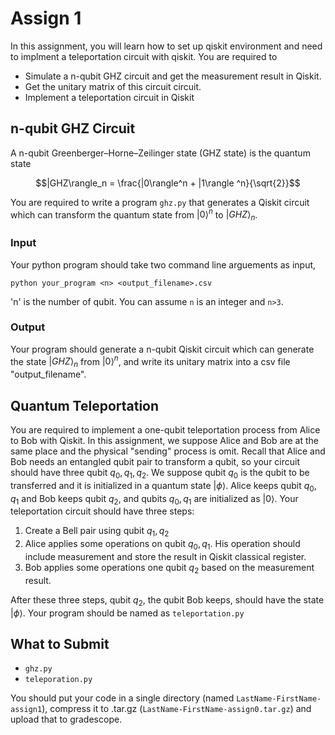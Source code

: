 # Assign 1

In this assignment, you will learn how to set up qiskit environment and need to implment a teleportation circuit with qiskit. You are required to 

- Simulate a n-qubit GHZ circuit and get the measurement result in Qiskit. 
- Get the unitary matrix of this circuit circuit.
- Implement a teleportation circuit in Qiskit

## n-qubit GHZ Circuit

A n-qubit Greenberger–Horne–Zeilinger state (GHZ state) is the quantum state
```math
|GHZ\rangle_n = \frac{|0\rangle^n + |1\rangle ^n}{\sqrt{2}}
```
You are required to write a program `ghz.py` that generates a Qiskit circuit which can transform the quantum state from $|0\rangle^n$ to $|GHZ\rangle_n$.

### Input

Your python program should take two command line arguements as input,
```shell
python your_program <n> <output_filename>.csv
```
'n' is the number of qubit. You can assume `n` is an integer and `n>3`.

### Output

Your program should generate a n-qubit Qiskit circuit which can generate the state $|GHZ\rangle_n$ from $|0\rangle^n$, and write its unitary matrix into a csv file "output_filename".


## Quantum Teleportation

You are required to implement a one-qubit teleportation process from Alice to Bob with Qiskit. In this assignment, we suppose Alice and Bob are at the same place and the physical "sending" process is omit. Recall that Alice and Bob needs an entangled qubit pair to transform a qubit, so your circuit should have three qubit $q_0,q_1,q_2$. We suppose qubit $q_0$ is the qubit to be transferred and it is initialized in a quantum state $|\phi\rangle$. Alice keeps qubit $q_0,q_1$ and Bob keeps qubit $q_2$, and qubits $q_0,q_1$ are initialized as $|0\rangle$. Your teleportation circuit should have three steps:

1. Create a Bell pair using qubit $q_1,q_2$
2. Alice applies some operations on qubit $q_0,q_1$. His operation should include measurement and store the result in Qiskit classical register.
3. Bob applies some operations one qubit $q_2$ based on the measurement result.

After these three steps, qubit $q_2$, the qubit Bob keeps, should have the state $|\phi\rangle$. Your program should be named as `teleportation.py`

## What to Submit

- `ghz.py`
- `teleporation.py`

You should put your code in a single directory (named `LastName-FirstName-assign1`), compress it to .tar.gz (`LastName-FirstName-assign0.tar.gz`) and upload that to gradescope.

